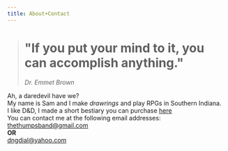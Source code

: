 ```yaml
---
title: About+Contact
---
```


># "If you put your mind to it, you can accomplish anything."
>
> *Dr. Emmet Brown*

Ah, a daredevil have we?  
My name is Sam and I make *drawrings* and play RPGs in Southern Indiana.  
I like D&D, I made a short bestiary you can purchase [here](https://www.drivethrurpg.com/product/439285/Dungeon-Rejects?affiliate_id=1515148)  
You can contact me at the following email addresses:  
thethumpsband@gmail.com  
**OR**  
dngdial@yahoo.com
